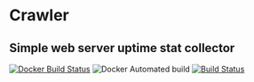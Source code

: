 
# Crawler

## Simple web server uptime stat collector

[![Docker Build Status](https://img.shields.io/docker/build/bpiddubnyi/crawler.svg)](https://hub.docker.com/r/bpiddubnyi/crawler/)
![Docker Automated build](https://img.shields.io/docker/automated/bpiddubnyi/crawler.svg)
[![Build Status](https://travis-ci.org/bpiddubnyi/crawler.svg?branch=master)](https://travis-ci.org/bpiddubnyi/crawler)